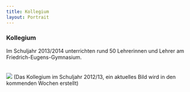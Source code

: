 ```yaml
---
title: Kollegium
layout: Portrait
---
```

<h3>
  Kollegium
</h3>
Im Schuljahr 2013/2014 unterrichten rund 50 Lehrerinnen und Lehrer am Friedrich-Eugens-Gymnasium.
<br>
<br>
<br>

<img src="http://cdn.ch.vc/img/Portrait/kollegium.jpg">
(Das Kollegium im Schuljahr 2012/13, ein aktuelles Bild wird in den kommenden Wochen erstellt)
<br>
  
